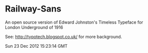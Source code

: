 Railway-Sans
============

An open source version of Edward Johnston's Timeless Typeface for London Underground of 1916

See: http://typotech.blogspot.co.uk/ for more background.





Sun 23 Dec 2012 15:23:14 GMT
